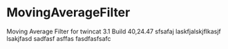 # MovingAverageFilter
Moving Average Filter for twincat 3.1 Build 40,24.47
sfsafaj laskfjalskjflkasjf lsakjfasd
sadfasf
asffas
fasdfasfsafc
